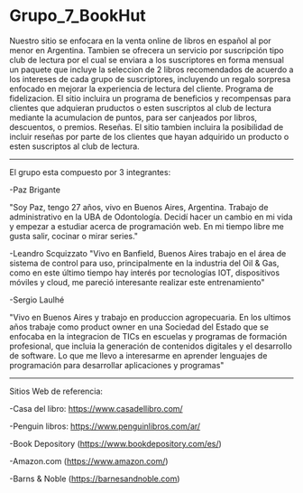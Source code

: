 # Grupo_7_BookHut
Nuestro sitio se enfocara en la venta online de libros en español al por menor en Argentina. Tambien se ofrecera un servicio por suscripción tipo club de lectura por el cual se enviara a los suscriptores en forma mensual un paquete que incluye la seleccion de 2 libros recomendados de acuerdo a los intereses de cada grupo de suscriptores, incluyendo un regalo sorpresa enfocado en mejorar la experiencia de lectura del cliente.
Programa de fidelizacion. El sitio incluira un programa de beneficios y recompensas para clientes que adquieran pruductos o esten suscriptos al club de lectura mediante la acumulacion de puntos, para ser canjeados por libros, descuentos, o premios.
Reseñas. El sitio tambien incluira la posibilidad de incluir reseñas por parte de los clientes que hayan adquirido un producto o esten suscriptos al club de lectura.

----------------------------------------------------------------------------------------------------------------------------------

El grupo esta compuesto por 3 integrantes:

-Paz Brigante

"Soy Paz, tengo 27 años, vivo en Buenos Aires, Argentina. Trabajo de administrativo en la UBA de Odontología. Decidí hacer un cambio en mi vida y empezar a estudiar acerca de programación web. En mi tiempo libre me gusta salir, cocinar o mirar series."


-Leandro Scquizzato
"Vivo en Banfield, Buenos Aires trabajo en el área de sistema de control para uso, principalmente en la industria del Oil & Gas, como en este último tiempo hay interés por  tecnologías IOT, dispositivos móviles y cloud, me pareció interesante realizar este entrenamiento"

-Sergio Laulhé

"Vivo en Buenos Aires y trabajo en produccion agropecuaria. En los ultimos años trabaje como product owner en una Sociedad del Estado que se enfocaba en la integracion de TICs en escuelas y programas de formación profesional, que incluia la generación de contenidos digitales y el desarrollo de software. Lo que me llevo a interesarme en aprender lenguajes de programación para desarrollar aplicaciones y programas"

-----------------------------------------------------------------------------------------------------------------------------------

Sitios Web de referencia:

-Casa del libro: https://www.casadellibro.com/

-Penguin libros: https://www.penguinlibros.com/ar/

-Book Depository (https://www.bookdepository.com/es/)

-Amazon.com (https://www.amazon.com/)

-Barns & Noble (https://barnesandnoble.com)


